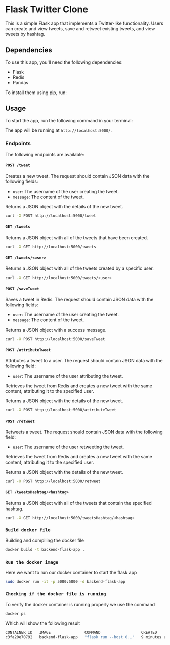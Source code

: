 
# Flask Twitter Clone

This is a simple Flask app that implements a Twitter-like functionality. Users can create and view tweets, save and retweet existing tweets, and view tweets by hashtag.

## Dependencies

To use this app, you'll need the following dependencies:

- Flask
- Redis
- Pandas

To install them using pip, run:

## Usage

To start the app, run the following command in your terminal:

The app will be running at `http://localhost:5000/`.

### Endpoints

The following endpoints are available:

#### `POST /tweet`

Creates a new tweet. The request should contain JSON data with the following fields:

- `user`: The username of the user creating the tweet.
- `message`: The content of the tweet.

Returns a JSON object with the details of the new tweet.

```bash
curl -X POST http://localhost:5000/tweet
```

#### `GET /tweets`

Returns a JSON object with all of the tweets that have been created.

```bash
curl -X GET http://localhost:5000/tweets
```

#### `GET /tweets/<user>`

Returns a JSON object with all of the tweets created by a specific user.

```bash
curl -X GET http://localhost:5000/tweets/<user>
```

#### `POST /saveTweet`

Saves a tweet in Redis. The request should contain JSON data with the following fields:

- `user`: The username of the user creating the tweet.
- `message`: The content of the tweet.

Returns a JSON object with a success message.

```bash
curl -X POST http://localhost:5000/saveTweet
```

#### `POST /attributeTweet`

Attributes a tweet to a user. The request should contain JSON data with the following field:

- `user`: The username of the user attributing the tweet.

Retrieves the tweet from Redis and creates a new tweet with the same content, attributing it to the specified user.

Returns a JSON object with the details of the new tweet.

```bash
curl -X POST http://localhost:5000/attributeTweet
```

#### `POST /retweet`

Retweets a tweet. The request should contain JSON data with the following field:

- `user`: The username of the user retweeting the tweet.

Retrieves the tweet from Redis and creates a new tweet with the same content, attributing it to the specified user.

Returns a JSON object with the details of the new tweet.

```bash
curl -X POST http://localhost:5000/retweet
```

#### `GET /tweetsHashtag/<hashtag>`

Returns a JSON object with all of the tweets that contain the specified hashtag.

```bash
curl -X GET http://localhost:5000/tweetsHashtag/<hashtag>
```


### `Build docker file`

Building and compiling the docker file

```bash
docker build -t backend-flask-app . 
```

### `Run the docker image`
Here we want to run our docker container to start the flask app

```bash
sudo docker run -it -p 5000:5000 -d backend-flask-app
```

### `Checking if the docker file is running`
To verify the docker container is running properly we use the command
```bash
docker ps
```
Which will show the following result
```bash
CONTAINER ID   IMAGE               COMMAND                  CREATED         STATUS         PORTS                                       NAMES
c3fa20e70792   backend-flask-app   "flask run --host 0.…"   9 minutes ago   Up 9 minutes   0.0.0.0:5000->5000/tcp, :::5000->5000/tcp   stoic_sanderson
```

